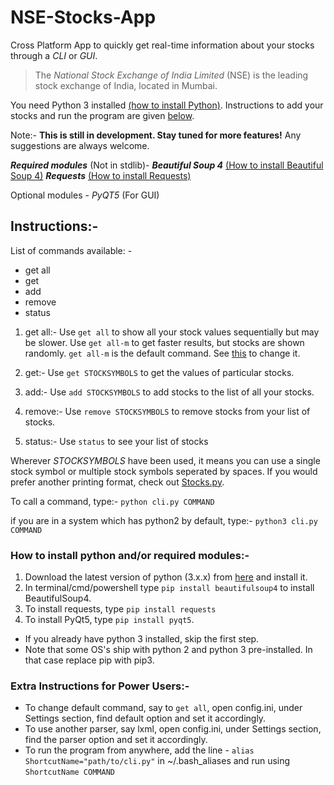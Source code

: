 # NSE-Stocks-App

Cross Platform App to quickly get real-time information about your stocks through a _CLI_ or _GUI_.

> The _National Stock Exchange of India Limited_ (NSE) is the leading stock exchange of India, located in Mumbai.

You need Python 3 installed [(how to install Python)](https://github.com/InfernoCoder11/NSE-Stocks-App#how-to-install-python-andor-required-modules-). Instructions to add your stocks and run the program are given [below](https://github.com/InfernoCoder11/NSE-Stocks-App#instructions-).

Note:- **This is still in development. Stay tuned for more features!** Any suggestions are always welcome.

**_Required modules_** (Not in stdlib)-
**_Beautiful Soup 4_** [(How to install Beautiful Soup 4)](https://github.com/InfernoCoder11/NSE-Stocks-App#how-to-install-python-andor-required-modules-)
**_Requests_** [(How to install Requests)](https://github.com/InfernoCoder11/NSE-Stocks-App#how-to-install-python-andor-required-modules-)

Optional modules -
_PyQT5_ (For GUI)

## Instructions:-

List of commands available: -

- get all
- get
- add
- remove
- status

1.  get all:-
    Use `get all` to show all your stock values sequentially but may be slower.
    Use `get all-m` to get faster results, but stocks are shown randomly. `get all-m` is the default command. See [this](https://github.com/InfernoCoder11/NSE-Stocks-App#extra-instructions-for-power-users-) to change it.

2.  get:-
    Use `get STOCKSYMBOLS` to get the values of particular stocks.

3.  add:-
    Use `add STOCKSYMBOLS` to add stocks to the list of all your stocks.

4.  remove:-
    Use `remove STOCKSYMBOLS` to remove stocks from your list of stocks.

5.  status:-
    Use `status` to see your list of stocks

Wherever _STOCKSYMBOLS_ have been used, it means you can use a single stock symbol or multiple stock symbols seperated by spaces.
If you would prefer another printing format, check out [Stocks.py](https://github.com/InfernoCoder11/NSE-Stocks-App/blob/master/Stocks.py).

To call a command, type:-
`python cli.py COMMAND`

if you are in a system which has python2 by default, type:-
`python3 cli.py COMMAND`

### How to install python and/or required modules:-

1.  Download the latest version of python (3.x.x) from [here](https://www.python.org/downloads/) and install it.
2.  In terminal/cmd/powershell type `pip install beautifulsoup4` to install BeautifulSoup4.
3.  To install requests, type `pip install requests`
4.  To install PyQt5, type `pip install pyqt5`.

- If you already have python 3 installed, skip the first step.
- Note that some OS's ship with python 2 and python 3 pre-installed. In that case replace pip with pip3.

### Extra Instructions for Power Users:-

- To change default command, say to `get all`, open config.ini, under Settings section, find default option and set it accordingly.
- To use another parser, say lxml, open config.ini, under Settings section, find the parser option and set it accordingly.
- To run the program from anywhere, add the line - `alias ShortcutName="path/to/cli.py"` in ~/.bash_aliases and run using `ShortcutName COMMAND`
